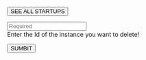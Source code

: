 <!-- TITLE: Remove Startup -->

<button class="All" id="Startups" onclick="seeAll()">SEE ALL STARTUPS</button>

<p id="p"></p>

<input type="text" id="ID" placeholder="Required"><br>
Enter the Id of the instance you want to delete!

<button id="Delete" onclick="DELETEstartup()">SUMBIT</button>